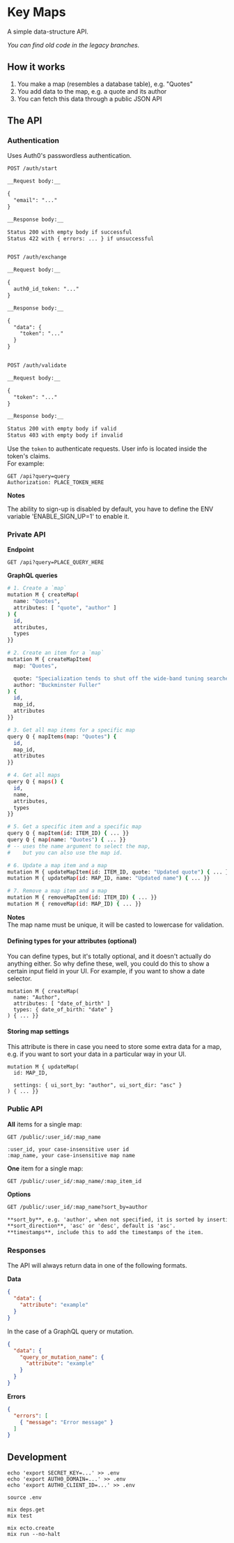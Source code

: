 # Key Maps

A simple data-structure API.

_You can find old code in the legacy branches._



## How it works

1. You make a map (resembles a database table), e.g. "Quotes"
2. You add data to the map, e.g. a quote and its author
3. You can fetch this data through a public JSON API



## The API

### Authentication

Uses Auth0's passwordless authentication.

```markdown
POST /auth/start

__Request body:__

{
  "email": "..."
}

__Response body:__

Status 200 with empty body if successful
Status 422 with { errors: ... } if unsuccessful


POST /auth/exchange

__Request body:__

{
  auth0_id_token: "..."
}

__Response body:__

{
  "data": {
    "token": "..."
  }
}


POST /auth/validate

__Request body:__

{
  "token": "..."
}

__Response body:__

Status 200 with empty body if valid
Status 403 with empty body if invalid
```

Use the `token` to authenticate requests.
User info is located inside the token's claims.  
For example:

```http
GET /api?query=query
Authorization: PLACE_TOKEN_HERE
```

__Notes__

The ability to sign-up is disabled by default,
you have to define the ENV variable 'ENABLE_SIGN_UP=1' to enable it.


### Private API

__Endpoint__

```http
GET /api?query=PLACE_QUERY_HERE
```

__GraphQL queries__

```bash
# 1. Create a `map`
mutation M { createMap(
  name: "Quotes",
  attributes: [ "quote", "author" ]
) {
  id,
  attributes,
  types
}}

# 2. Create an item for a `map`
mutation M { createMapItem(
  map: "Quotes",

  quote: "Specialization tends to shut off the wide-band tuning searches and thus to preclude further discovery.",
  author: "Buckminster Fuller"
) {
  id,
  map_id,
  attributes
}}

# 3. Get all map items for a specific map
query Q { mapItems(map: "Quotes") {
  id,
  map_id,
  attributes
}}

# 4. Get all maps
query Q { maps() {
  id,
  name,
  attributes,
  types
}}

# 5. Get a specific item and a specific map
query Q { mapItem(id: ITEM_ID) { ... }}
query Q { map(name: "Quotes") { ... }}
# -- uses the name argument to select the map,
#    but you can also use the map id.

# 6. Update a map item and a map
mutation M { updateMapItem(id: ITEM_ID, quote: "Updated quote") { ... }}
mutation M { updateMap(id: MAP_ID, name: "Updated name") { ... }}

# 7. Remove a map item and a map
mutation M { removeMapItem(id: ITEM_ID) { ... }}
mutation M { removeMap(id: MAP_ID) { ... }}
```

__Notes__  
The map name must be unique, it will be casted to lowercase for validation.

#### Defining types for your attributes (optional)

You can define types, but it's totally optional, and it doesn't actually do anything either.
So why define these, well, you could do this to show a certain input field in your UI.
For example, if you want to show a date selector.

```
mutation M { createMap(
  name: "Author",
  attributes: [ "date_of_birth" ]
  types: { date_of_birth: "date" }
) { ... }}
```

#### Storing map settings

This attribute is there in case you need to store some extra data for a map, e.g. if you want to sort your data in a particular way in your UI.

```
mutation M { updateMap(
  id: MAP_ID,

  settings: { ui_sort_by: "author", ui_sort_dir: "asc" }
) { ... }}
```


### Public API

__All__ items for a single map:

```
GET /public/:user_id/:map_name

:user_id, your case-insensitive user id
:map_name, your case-insensitive map name
```

__One__ item for a single map:

```
GET /public/:user_id/:map_name/:map_item_id
```

__Options__

```markdown
GET /public/:user_id/:map_name?sort_by=author

**sort_by**, e.g. 'author', when not specified, it is sorted by insertion date.  
**sort_direction**, 'asc' or 'desc', default is 'asc'.  
**timestamps**, include this to add the timestamps of the item.  
```


### Responses

The API will always return data in one of the following formats.

__Data__

```json
{
  "data": {
    "attribute": "example"
  }
}
```

In the case of a GraphQL query or mutation.

```json
{
  "data": {
    "query_or_mutation_name": {
      "attribute": "example"
    }
  }
}
```

__Errors__

```json
{
  "errors": [
    { "message": "Error message" }
  ]
}
```



## Development

```
echo 'export SECRET_KEY=...' >> .env
echo 'export AUTH0_DOMAIN=...' >> .env
echo 'export AUTH0_CLIENT_ID=...' >> .env

source .env

mix deps.get
mix test

mix ecto.create
mix run --no-halt
```
